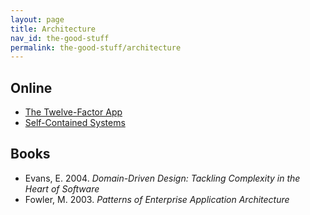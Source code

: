 ```yaml
---
layout: page
title: Architecture
nav_id: the-good-stuff
permalink: the-good-stuff/architecture
---
```


## Online

- [The Twelve-Factor App](https://12factor.net)
- [Self-Contained Systems](https://scs-architecture.org)

## Books

- Evans, E. 2004. _Domain-Driven Design: Tackling Complexity in the Heart of Software_
- Fowler, M. 2003. _Patterns of Enterprise Application Architecture_
